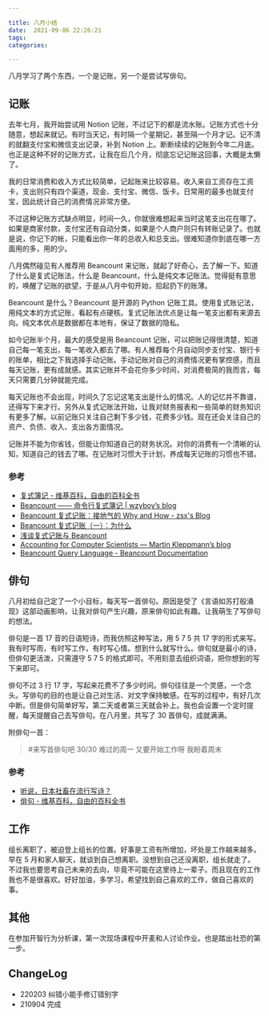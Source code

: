 ```yaml
---

title: 八月小结
date:  2021-09-06 22:26:21
tags: 
categories: 

---
```


八月学习了两个东西，一个是记账，另一个是尝试写俳句。

<!--more-->

## 记账

去年七月，我开始尝试用 Notion 记账，不过记下的都是流水账。记账方式也十分随意，想起来就记。有时当天记，有时隔一个星期记，甚至隔一个月才记。记不清的就翻支付宝和微信支出记录，补到 Notion 上。断断续续的记账到今年二月底。也正是这种不好的记账方式，让我在后几个月，彻底忘记记账这回事，大概是太懒了。

我的日常消费和收入方式比较简单，记起账来比较容易。收入来自工资存在工资卡，支出则只有四个渠道，现金、支付宝、微信、饭卡。日常用的最多也就支付宝，因此统计自己的消费情况非常方便。

不过这种记账方式缺点明显，时间一久，你就很难想起来当时这笔支出花在哪了。如果是商家付款，支付宝还有自动分类，如果是个人商户则只有转账记录了。也就是说，你记下的帐，只能看出你一年的总收入和总支出。很难知道你到底在哪一方面用的多，用的少。

八月偶然碰见有人推荐用 Beancount 来记账，就起了好奇心，去了解一下。知道了什么是复式记账法，什么是 Beancount，什么是纯文本记账法。觉得挺有意思的，唤醒了记账的欲望，于是从八月中旬开始，拾起扔下的账薄。

Beancount 是什么？Beancount 是开源的 Python 记账工具。使用复式账记法，用纯文本的方式记账，看起有点硬核。复式记账法优点是让每一笔支出都有来源去向。纯文本优点是数据都在本地有，保证了数据的隐私。

如今记账半个月，最大的感受是用 Beancount 记账，可以把账记得很清楚，知道自己每一笔支出，每一笔收入都去了哪。有人推荐每个月自动同步支付宝、银行卡的账单，相比之下我选择手动记账。手动记账对自己的消费情况更有掌控感，而且每天记账，更有成就感。其实记账并不会花你多少时间，对消费极简的我而言，每天只需要几分钟就能完成。

每天记账也不会出现，时间久了忘记这笔支出是什么的情况。人的记忆并不靠谱，还得写下来才行。另外从复式记账法开始，让我对财务报表和一些简单的财务知识有更多了解。以前记账只关注自己剩下多少钱，花费多少钱。现在还会关注自己的资产、负债、收入、支出各方面情况。

记账并不能为你省钱，但能让你知道自己的财务状况。对你的消费有一个清晰的认知，知道自己的钱去了哪。在记账时习惯大于计划，养成每天记账的习惯也不错。

### 参考

- [复式簿记 - 维基百科，自由的百科全书](https://zh.wikipedia.org/zh-hans/%E5%A4%8D%E5%BC%8F%E7%B0%BF%E8%AE%B0)
- [Beancount —— 命令行复式簿记 | wzyboy’s blog](https://wzyboy.im/post/1063.html)
- [Beancount 复式记账：接地气的 Why and How - zsx's Blog](https://blog.zsxsoft.com/post/41)
- [Beancount 复式记账（一）：为什么](https://byvoid.com/zhs/blog/beancount-bookkeeping-1/)
- [浅谈复式记账与 Beancount](https://dreamanddead.github.io/post/understand-account-in-beancount/)
- [Accounting for Computer Scientists — Martin Kleppmann’s blog](https://martin.kleppmann.com/2011/03/07/accounting-for-computer-scientists.html)
- [Beancount Query Language - Beancount Documentation](https://beancount.github.io/docs/beancount_query_language.html)

## 俳句

八月初给自己定了一个小目标，每天写一首俳句。原因是受了《言语如苏打般涌现》这部动画影响，让我对俳句产生兴趣，原来俳句如此有趣。让我萌生了写俳句的想法。

俳句是一首 17 音的日语短诗，而我仿照这种写法，用 5 7 5 共 17 字的形式来写。我有时写雨，有时写工作，有时写心情。想到什么就写什么。俳句就是最小的诗，但俳句更活泼，只需遵守 5 7 5 的格式即可。不用刻意去组织词语，把你想到的写下来即可。

俳句不过 3 行 17 字，写起来花费不了多少时间。俳句往往是一个灵感，一个念头。写俳句的目的也是让自己对生活、对文字保持敏感。在写的过程中，有好几次中断。但是俳句简单好写，第二天或者第三天就会补上。我也会设置一个定时提醒，每天提醒自己去写俳句。在八月里，共写了 30 首俳句，成就满满。

附俳句一首：

> #来写首俳句吧 30/30
> 难过的周一
> 又要开始工作呀
> 我盼着周末

### 参考

- [听说，日本社畜在流行写诗？](https://mp.weixin.qq.com/s/qR-pOLOG10LnQNZScapCfw)
- [俳句 - 维基百科，自由的百科全书](https://zh.wikipedia.org/wiki/%E4%BF%B3%E5%8F%A5)

## 工作

组长离职了，被迫登上组长的位置。好事是工资有所增加，坏处是工作越来越多。早在 5 月和家人聊天，就谈到自己想离职。没想到自己还没离职，组长就走了。不过我也要思考自己未来的去向，毕竟不可能在这里待上一辈子。而且现在的工作我也不是很喜欢。好好加油，多学习，希望找到自己喜欢的工作，做自己喜欢的事。

## 其他

在参加开智行为分析课，第一次现场课程中开麦和人讨论作业。也是踏出社恐的第一步。

## ChangeLog

- 220203 纠错小能手修订错别字
- 210904 完成
